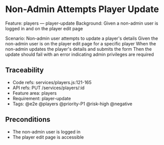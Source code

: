 # Non-Admin Attempts Player Update
Feature: players — player-update
  Background:
    Given a non-admin user is logged in and on the player edit page

  Scenario: Non-admin user attempts to update a player's details
    Given the non-admin user is on the player edit page for a specific player
    When the non-admin updates the player's details and submits the form
    Then the update should fail with an error indicating admin privileges are required

## Traceability
- Code refs: services/players.js:121-165
- API refs: PUT /services/players/:id
- Feature area: players
- Requirement: player-update
- Tags: @e2e @players @priority-P1 @risk-high @negative

## Preconditions
- The non-admin user is logged in
- The player edit page is accessible
